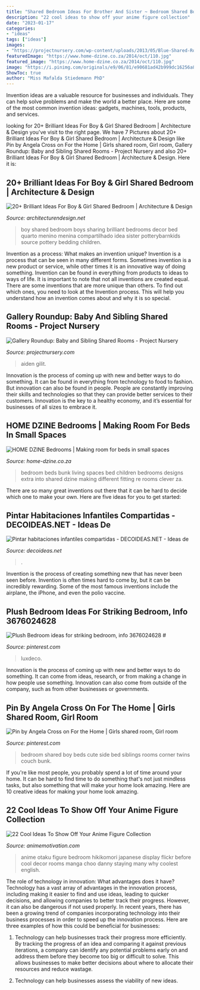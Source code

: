 ```yaml
---
title: "Shared Bedroom Ideas For Brother And Sister ~ Bedroom Shared Boy Beds Cute Side Bed Siblings Rooms Corner Twins Couch Bunk"
description: "22 cool ideas to show off your anime figure collection"
date: "2023-01-17"
categories:
- "ideas"
tags: ["ideas"]
images:
- "https://projectnursery.com/wp-content/uploads/2013/05/Blue-Shared-Room.jpg"
featuredImage: "https://www.home-dzine.co.za/2014/oct/110.jpg"
featured_image: "https://www.home-dzine.co.za/2014/oct/110.jpg"
image: "https://i.pinimg.com/originals/e9/06/81/e90681ad42b999dc16256a8a10db79a2.jpg"
ShowToc: true
author: "Miss Mafalda Stiedemann PhD"
---
```



Invention ideas are a valuable resource for businesses and individuals. They can help solve problems and make the world a better place. Here are some of the most common invention ideas: gadgets, machines, tools, products, and services.

	

		
looking for 20+ Brilliant Ideas For Boy &amp; Girl Shared Bedroom | Architecture &amp; Design you've visit to the right page. We have 7 Pictures about 20+ Brilliant Ideas For Boy &amp; Girl Shared Bedroom | Architecture &amp; Design like Pin by Angela Cross on For the Home | Girls shared room, Girl room, Gallery Roundup: Baby and Sibling Shared Rooms - Project Nursery and also 20+ Brilliant Ideas For Boy &amp; Girl Shared Bedroom | Architecture &amp; Design. Here it is:
		
    
## 20+ Brilliant Ideas For Boy &amp; Girl Shared Bedroom | Architecture &amp; Design

<img loading=lazy src="http://cdn.architecturendesign.net/wp-content/uploads/2015/05/AD-Shared-Bedroom-Boy-Girl-9.jpg" onerror="this.onerror=null;this.src='https://tse1.mm.bing.net/th?id=OIP.O-6Vrgx7HhE6ReoZPMcTHAHaF2&amp;pid=15.1';" alt="20+ Brilliant Ideas For Boy &amp; Girl Shared Bedroom | Architecture &amp; Design">

_Source: architecturendesign.net_

>boy shared bedroom boys sharing brilliant bedrooms decor bed quarto menino menina compartilhado idea sister potterybarnkids source pottery bedding children. 

	

Invention as a process: What makes an invention unique?
Invention is a process that can be seen in many different forms. Sometimes invention is a new product or service, while other times it is an innovative way of doing something. Invention can be found in everything from products to ideas to ways of life.
It is important to note that not all inventions are created equal. There are some inventions that are more unique than others. To find out which ones, you need to look at the Invention process. This will help you understand how an invention comes about and why it is so special.

    
## Gallery Roundup: Baby And Sibling Shared Rooms - Project Nursery

<img loading=lazy src="https://projectnursery.com/wp-content/uploads/2013/05/Blue-Shared-Room.jpg" onerror="this.onerror=null;this.src='https://tse4.mm.bing.net/th?id=OIP.tOoZM-a7myEPtIMVgu8cWgHaE7&amp;pid=15.1';" alt="Gallery Roundup: Baby and Sibling Shared Rooms - Project Nursery">

_Source: projectnursery.com_

>aiden gilit. 

	

Innovation is the process of coming up with new and better ways to do something. It can be found in everything from technology to food to fashion. But innovation can also be found in people. People are constantly improving their skills and technologies so that they can provide better services to their customers. Innovation is the key to a healthy economy, and it’s essential for businesses of all sizes to embrace it.

    
## HOME DZINE Bedrooms | Making Room For Beds In Small Spaces

<img loading=lazy src="https://www.home-dzine.co.za/2014/oct/110.jpg" onerror="this.onerror=null;this.src='https://tse1.mm.bing.net/th?id=OIP.wgFlPu0dSCdEueN_BvnoeQHaJ4&amp;pid=15.1';" alt="HOME DZINE Bedrooms | Making room for beds in small spaces">

_Source: home-dzine.co.za_

>bedroom beds bunk living spaces bed children bedrooms designs extra into shared dzine making different fitting re rooms clever za. 

	

There are so many great inventions out there that it can be hard to decide which one to make your own. Here are five ideas for you to get started: 

    
## Pintar Habitaciones Infantiles Compartidas - DECOIDEAS.NET - Ideas De

<img loading=lazy src="https://www.decoideas.net/wp-content/uploads/2016/07/habitaciones-compartidas-pintura-7.jpg" onerror="this.onerror=null;this.src='https://tse4.mm.bing.net/th?id=OIP.fr6enKvEdsH3VUapk_YBxQHaHa&amp;pid=15.1';" alt="Pintar habitaciones infantiles compartidas - DECOIDEAS.NET - Ideas de">

_Source: decoideas.net_

>. 

	

Invention is the process of creating something new that has never been seen before. Invention is often times hard to come by, but it can be incredibly rewarding. Some of the most famous inventions include the airplane, the iPhone, and even the polio vaccine.

    
## Plush Bedroom Ideas For Striking Bedroom, Info 3676024628 #

<img loading=lazy src="https://i.pinimg.com/originals/e9/06/81/e90681ad42b999dc16256a8a10db79a2.jpg" onerror="this.onerror=null;this.src='https://tse1.mm.bing.net/th?id=OIP.Mbtp0VHeyPGniGBmyW6TPAHaFj&amp;pid=15.1';" alt="Plush Bedroom ideas for striking bedroom, info 3676024628 #">

_Source: pinterest.com_

>luxdeco. 

	

Innovation is the process of coming up with new and better ways to do something. It can come from ideas, research, or from making a change in how people use something. Innovation can also come from outside of the company, such as from other businesses or governments.

    
## Pin By Angela Cross On For The Home | Girls Shared Room, Girl Room

<img loading=lazy src="https://i.pinimg.com/736x/34/0b/ac/340bac70f37eeca9e36bf07978697dd7--bedroom-ideas-for-girls-girl-bedrooms.jpg" onerror="this.onerror=null;this.src='https://tse4.mm.bing.net/th?id=OIP.xyEGtQStTesSr0klryMwMgHaFj&amp;pid=15.1';" alt="Pin by Angela Cross on For the Home | Girls shared room, Girl room">

_Source: pinterest.com_

>bedroom shared boy beds cute side bed siblings rooms corner twins couch bunk. 

	

If you're like most people, you probably spend a lot of time around your home. It can be hard to find time to do something that's not just mindless tasks, but also something that will make your home look amazing. Here are 10 creative ideas for making your home look amazing.

    
## 22 Cool Ideas To Show Off Your Anime Figure Collection

<img loading=lazy src="https://animemotivation.com/wp-content/uploads/2018/07/anime-bedroom.jpg" onerror="this.onerror=null;this.src='https://tse4.mm.bing.net/th?id=OIP.1l6JRUa2_phV_oMo0Dye2wHaFi&amp;pid=15.1';" alt="22 Cool Ideas To Show Off Your Anime Figure Collection">

_Source: animemotivation.com_

>anime otaku figure bedroom hikikomori japanese display flickr before cool decor rooms manga choo danny staying many why coolest english. 

	

The role of technology in innovation: What advantages does it have?
Technology has a vast array of advantages in the innovation process, including making it easier to find and use ideas, leading to quicker decisions, and allowing companies to better track their progress. However, it can also be dangerous if not used properly. In recent years, there has been a growing trend of companies incorporating technology into their business processes in order to speed up the innovation process. Here are three examples of how this could be beneficial for businesses: 
1) Technology can help businesses track their progress more efficiently. By tracking the progress of an idea and comparing it against previous iterations, a company can identify any potential problems early on and address them before they become too big or difficult to solve. This allows businesses to make better decisions about where to allocate their resources and reduce wastage. 

2) Technology can help businesses assess the viability of new ideas.


